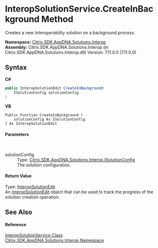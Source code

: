 # InteropSolutionService.CreateInBackground Method 
 

Creates a new Interoperability solution on a background process.

**Namespace:**&nbsp;<a href="9b022d31-dfbd-e494-2a35-12a59446d9d6">Citrix.SDK.AppDNA.Solutions.Interop</a><br />**Assembly:**&nbsp;Citrix.SDK.AppDNA.Solutions.Interop (in Citrix.SDK.AppDNA.Solutions.Interop.dll) Version: 7.11.0.0 (7.11.0.0)

## Syntax

**C#**
```csharp
public InteropSolutionEdit CreateInBackground(
	ISolutionConfig solutionConfig
)
```

**VB**
```vbnet
Public Function CreateInBackground ( 
	solutionConfig As ISolutionConfig
) As InteropSolutionEdit
```


#### Parameters
&nbsp;<dl><dt>solutionConfig</dt><dd>Type: <a href="2b44c4c1-6e95-6c86-cec6-ce164398b59c">Citrix.SDK.AppDNA.Solutions.Interop.ISolutionConfig</a><br />The solution configuration.</dd></dl>

#### Return Value
Type: <a href="b6aa79af-e01c-1c33-777f-b61793784731">InteropSolutionEdit</a><br />An <a href="b6aa79af-e01c-1c33-777f-b61793784731">InteropSolutionEdit</a> object that can be used to track the progress of the solution creation operation.

## See Also


#### Reference
<a href="0490216a-681c-2a91-9cae-a76561d8d3f3">InteropSolutionService Class</a><br /><a href="9b022d31-dfbd-e494-2a35-12a59446d9d6">Citrix.SDK.AppDNA.Solutions.Interop Namespace</a><br />